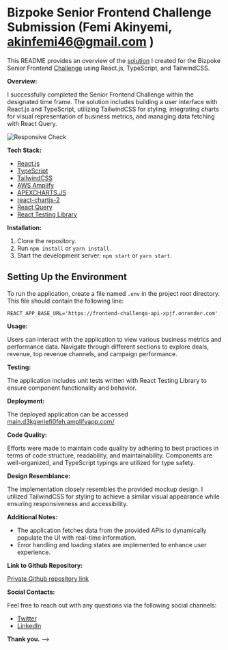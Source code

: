 # Bizpoke Senior Frontend Challenge Submission (Femi Akinyemi, akinfemi46@gmail.com )

This README provides an overview of the [solution](https://main.d3kgwriefi0feh.amplifyapp.com/)  I created for the Bizpoke Senior Frontend [Challenge](https://jelly-ranunculus-adf.notion.site/Senior-Frontend-Challenge-51d132a5540e4ae8998e7c581659b05c)  using React.js, TypeScript, and TailwindCSS.

**Overview:**

I successfully completed the Senior Frontend Challenge within the designated time frame. The solution includes building a user interface with React.js and TypeScript, utilizing TailwindCSS for styling, integrating charts for visual representation of business metrics, and managing data fetching with React Query.

![Responsive Check](https://bizpokefolder.s3.amazonaws.com/Screenshot+2024-02-23+at+07.24.56.png)


**Tech Stack:**

- [React.js](https://reactjs.org/)
- [TypeScript](https://www.typescriptlang.org/)
- [TailwindCSS](https://tailwindcss.com/)
- [AWS Amplify](https://aws.amazon.com/amplify/)
- [APEXCHARTS.JS](https://apexcharts.com/)
- [react-chartjs-2](https://www.npmjs.com/package/react-chartjs-2)
- [React Query](https://react-query.tanstack.com/)
- [React Testing Library](https://testing-library.com/react/)


**Installation:**

1. Clone the repository.
2. Run `npm install` or `yarn install`.
3. Start the development server: `npm start` or `yarn start`.


## Setting Up the Environment

To run the application, create a file named `.env` in the project root directory. This file should contain the following line:

```
REACT_APP_BASE_URL='https://frontend-challenge-api-xpjf.onrender.com'
```



**Usage:**

Users can interact with the application to view various business metrics and performance data. Navigate through different sections to explore deals, revenue, top revenue channels, and campaign performance.

**Testing:**

The application includes unit tests written with React Testing Library to ensure component functionality and behavior.

**Deployment:**

The deployed application can be accessed [main.d3kgwriefi0feh.amplifyapp.com/](https://main.d3kgwriefi0feh.amplifyapp.com/) 

**Code Quality:**

Efforts were made to maintain code quality by adhering to best practices in terms of code structure, readability, and maintainability. Components are well-organized, and TypeScript typings are utilized for type safety.

**Design Resemblance:**

The implementation closely resembles the provided mockup design. I utilized TailwindCSS for styling to achieve a similar visual appearance while ensuring responsiveness and accessibility.


**Additional Notes:**

- The application fetches data from the provided APIs to dynamically populate the UI with real-time information.
- Error handling and loading states are implemented to enhance user experience.

**Link to Github Repository:**

[Private Github repository link](https://github.com/femakin/Bizpoke-Senior-Frontend-Challenge)

**Social Contacts:**

Feel free to reach out with any questions via the following social channels:
- [Twitter](https://twitter.com/akinyemi_t)
- [LinkedIn](https://www.linkedin.com/in/femi-akinyemi/)

**Thank you.** -->
